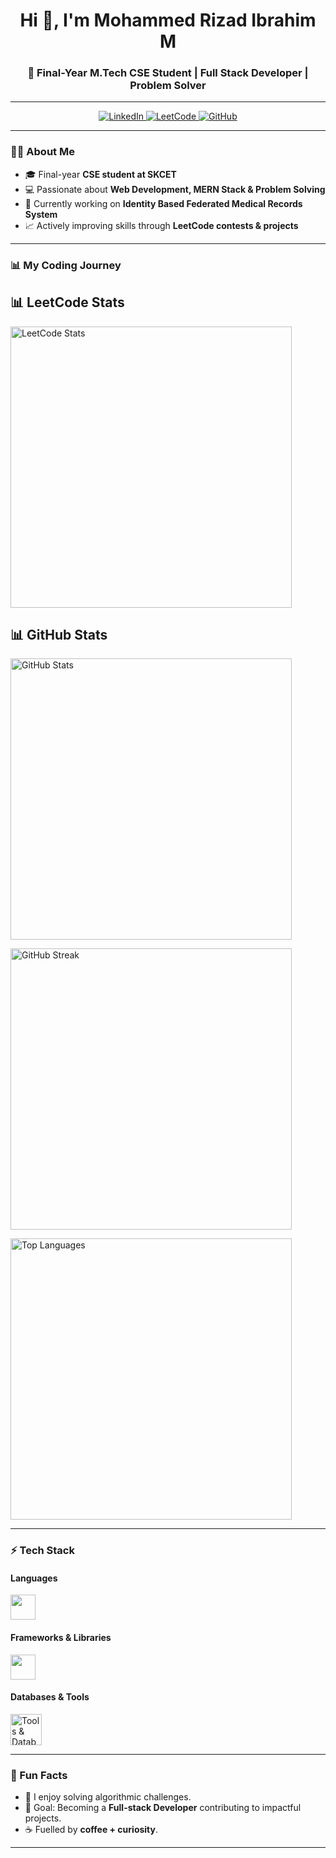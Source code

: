 <!-- Profile Header -->
<h1 align="center">Hi 👋, I'm Mohammed Rizad Ibrahim M</h1>
<h3 align="center">🚀 Final-Year M.Tech CSE Student | Full Stack Developer | Problem Solver</h3>

---

<!-- Badges -->
<p align="center">
  <a href="https://www.linkedin.com/in/sivasangaran-kk-696950255/">
    <img src="https://img.shields.io/badge/LinkedIn-blue?style=for-the-badge&logo=linkedin" alt="LinkedIn" />
  </a>
  <a href="https://leetcode.com/u/4yy16HJvpl/">
    <img src="https://img.shields.io/badge/LeetCode-white?style=for-the-badge&logo=leetcode" alt="LeetCode" />
  </a>
  <a href="https://leetcode.com/u/4yy16HJvpl/">
    <img src="https://img.shields.io/badge/GitHub-black?style=for-the-badge&logo=github" alt="GitHub" />
  </a>
</p>

---

<!-- About Me -->
### 👨‍💻 About Me
- 🎓 Final-year **CSE student at SKCET**  
- 💻 Passionate about **Web Development, MERN Stack & Problem Solving**  
- 🚀 Currently working on **Identity Based Federated Medical Records System**  
- 📈 Actively improving skills through **LeetCode contests & projects**  

---

<!-- Stats & LeetCode -->
### 📊 My Coding Journey

## 📊 LeetCode Stats  

<p align="left">
  <img src="https://leetcard.jacoblin.cool/4yy16HJvpl?theme=dark&font=Baloo%202&ext=contest" alt="LeetCode Stats" width="450"/>
</p>

## 📊 GitHub Stats  

<p align="left">
  <img src="https://github-readme-stats.vercel.app/api?username=mohammedrizad&show_icons=true&theme=tokyonight" alt="GitHub Stats" width="450"/>
</p>

<p align="left">
  <img src="https://github-readme-streak-stats.herokuapp.com/?user=mohammedrizad&theme=tokyonight" alt="GitHub Streak" width="450"/>
</p>

<p align="left">
  <img src="https://github-readme-stats.vercel.app/api/top-langs/?username=mohammedrizad&layout=compact&theme=tokyonight" alt="Top Languages" width="450"/>
</p>

---

<!-- Tech Stack -->
### ⚡ Tech Stack  

#### Languages  
<p>
  <img src="https://skillicons.dev/icons?i=java,python,javascript" height="40" />
</p>

#### Frameworks & Libraries  
<p>
  <img src="https://skillicons.dev/icons?i=react,nodejs,express" height="40" />
</p>

#### Databases & Tools  
 
<p align="left">
  <img src="https://skillicons.dev/icons?i=mongodb,mysql,git,github,vscode&perline=5" height="50" alt="Tools & Databases"/>
</p>



---

<!-- Unique Touch -->
### 🌱 Fun Facts  
- 🧩 I enjoy solving algorithmic challenges.  
- 🎯 Goal: Becoming a **Full-stack Developer** contributing to impactful projects.  
- ☕ Fuelled by **coffee + curiosity**.  

---

<!-- Footer -->
